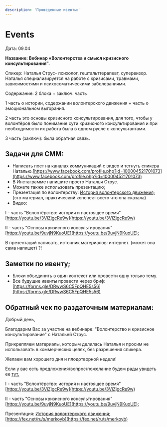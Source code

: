 ```yaml
---
description: 'Проведенные ивенты:'
---
```


# Events

Дата: 09.04 

**Название: Вебинар «Волонтерства и смысл кризисного консультирования".**

Спикер: Наталья Струс- психолог, гештальттерапевт, супервизор. Наталья специализируется на работе с кризисами, травмами, зависимостями и психосоматическими заболеваниями.

Содержание: 2 блока + заключ. часть                                                                                        

1 часть о истории, содержании волонтерского движения + часть о эмоциональном выгорания.

2 часть это основы кризисного консультирования, для того, чтобы у волонтёров было понимание сути кризисного консультирования и при необходимости их работа была в одном русле с консультантами.                                 

3 часть \(заключ\): была обратная связь.

## Задачи для СММ: 

* Написать пост на каналах коммуникаций с видео и тегнуть спикера Наталью.[https://www.facebook.com/profile.php?id=100004521701073](https://www.facebook.com/profile.php?id=100004521701073) 
* В Инстаграмме напишите просто Наталья Струс. 
* Можете также использовать презентацию;
* Презентация по волонтерству: [История волонтерского движения; ](https://drive.google.com/drive/u/0/folders/1BXecf54HeKyWdDFbKH0791vseJJ2DNJh)\(это материал, практический конспект всего что она сказала\) 
* Видео: 

I - часть "Волонтёрство: история и настоящее время" [https://youtu.be/3ViZjgcRe9w](https://youtu.be/3ViZjgcRe9w) 

II - часть "Основы кризисного консультирования" [https://youtu.be/9uvjN9KuoUE](https://youtu.be/9uvjN9KuoUE); 

В презентаций написать, источник материалов: интернет. \(может она сама напишет\) ?!

## Заметки по ивенту; 

* Блоки объединить в один контекст или провести одну только тему. 
* Все будущие ивенты провести через бриф: [https://forms.gle/DRwwS6C5FpQHE5s56](https://forms.gle/DRwwS6C5FpQHE5s56)

## Обратный чек по раздаточным материалам: 

Добрый день, 

Благодарим Вас за участие на вебинаре: "Волонтерство и кризисное консультирование" с Натальей Струс. 

Прикрепляем материалы, которым делилась Наталья и просим не использовать в коммерческих целях, без разрешения спикера.

Желаем вам хорошего дня и плодотворной недели! 

Если у вас есть предложения/вопрос/пожелание будем рады увидеть ее [тут.](https://forms.gle/dp4rGDE7keuKmBsB8)

I - часть "Волонтёрство: история и настоящее время" [https://youtu.be/3ViZjgcRe9w](https://youtu.be/3ViZjgcRe9w) 

II - часть "Основы кризисного консультирования" [https://youtu.be/9uvjN9KuoUE](https://youtu.be/9uvjN9KuoUE); 

Презентация: [История волонтерского движения; ](https://drive.google.com/drive/u/0/folders/1BXecf54HeKyWdDFbKH0791vseJJ2DNJh)[https://fex.net/ru/s/merkoyb](https://fex.net/ru/s/merkoyb) 













 



 





